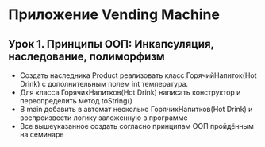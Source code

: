 # **Приложение  Vending Machine**  

## Урок 1. Принципы ООП: Инкапсуляция, наследование, полиморфизм  
- Создать наследника Product реализовать класс ГорячийНапиток(Hot Drink) с дополнительным полем int температура.  
- Для класса ГорячихНапитков(Hot Drink) написать конструктор и переопределить метод toString()  
- В main добавить в автомат несколько ГорячихНапитков(Hot Drink) и воспроизвести логику заложенную в программе  
- Все вышеуказанное создать согласно принципам ООП пройдённым на семинаре

